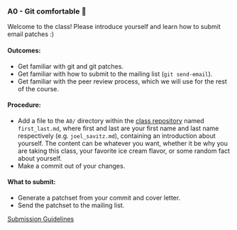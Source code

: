 ### A0 - Git comfortable 🥲

Welcome to the class! Please introduce yourself and learn how to submit email patches :)

#### Outcomes:
* Get familiar with git and git patches.
* Get familiar with how to submit to the mailing list (`git send-email`).
* Get familiar with the peer review process, which we will use for the rest of the course.

#### Procedure:
* Add a file to the `A0/` directory within the [class repository](https://github.com/underground-software/KDLP_fall2022) named `first_last.md`, where first and last are your first name and last name respectively (e.g. `joel_savitz.md`), containing an introduction about yourself. The content can be whatever you want, whether it be why you are taking this class, your favorite ice cream flavor, or some random fact about yourself.
* Make a commit out of your changes.

#### What to submit:
* Generate a patchset from your commit and cover letter.
* Send the patchset to the mailing list.

[Submission Guidelines](submission_guidelines.html)
